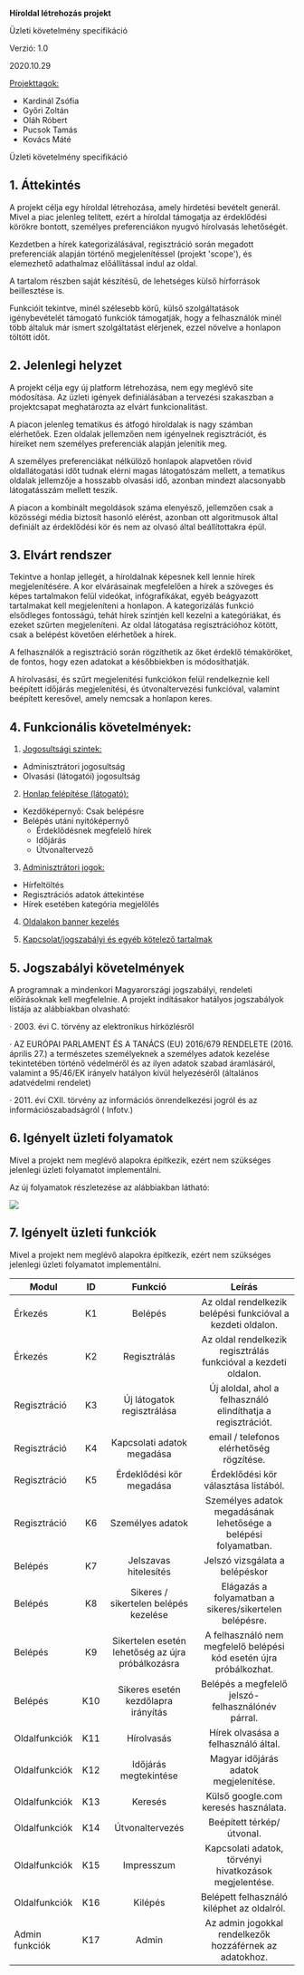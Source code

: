 **Híroldal létrehozás projekt**

Üzleti követelmény specifikáció

Verzió: 1.0

2020.10.29

<u>Projekttagok:</u>

- Kardinál Zsófia
- Győri Zoltán
- Oláh Róbert
- Pucsok Tamás
- Kovács Máté

 Üzleti követelmény specifikáció

## 1.   Áttekintés

A projekt célja egy híroldal létrehozása, amely hirdetési bevételt generál. Mivel a piac jelenleg telített, ezért a híroldal támogatja az érdeklődési körökre bontott, személyes preferenciákon nyugvó hírolvasás lehetőségét. 

Kezdetben a hírek kategorizálásával, regisztráció során megadott preferenciák alapján történő megjelenítéssel (projekt 'scope'), és elemezhető adathalmaz előállítással indul az oldal. 

A tartalom részben saját készítésű, de lehetséges külső hírforrások beillesztése is.

Funkcióit tekintve, minél szélesebb körű, külső szolgáltatások igénybevételét támogató funkciók támogatják, hogy a felhasználók minél több általuk már ismert szolgáltatást elérjenek, ezzel növelve a honlapon töltött időt.

## 2.   Jelenlegi helyzet

A projekt célja egy új platform létrehozása, nem egy meglévő site módosítása. Az üzleti igények definiálásában a tervezési szakaszban a projektcsapat meghatározta az elvárt funkcionalitást. 

A piacon jelenleg tematikus és átfogó híroldalak is nagy számban elérhetőek. Ezen oldalak jellemzően nem igényelnek regisztrációt, és híreiket nem személyes preferenciák alapján jelenítik meg. 

A személyes preferenciákat nélkülöző honlapok alapvetően rövid oldallátogatási időt tudnak elérni magas látogatószám mellett, a tematikus oldalak jellemzője a hosszabb olvasási idő, azonban mindezt alacsonyabb látogatásszám mellett teszik. 

A piacon a kombinált megoldások száma elenyésző, jellemzően csak a közösségi média biztosít hasonló elérést, azonban ott algoritmusok által definiált az érdeklődési kör és nem az olvasó által beállítottakra épül.

## 3.   Elvárt rendszer

Tekintve a honlap jellegét, a híroldalnak képesnek kell lennie hírek megjelenítésére. A kor elvárásainak megfelelően a hírek a szöveges és képes tartalmakon felül videókat, infógrafikákat, egyéb beágyazott tartalmakat kell megjeleníteni a honlapon. A kategorizálás funkció elsődleges fontosságú, tehát hírek szintjén kell kezelni a kategóriákat, és ezeket szűrten megjeleníteni. Az oldal látogatása regisztrációhoz kötött, csak a belépést követően elérhetőek a hírek.

A felhasználók a regisztráció során rögzíthetik az őket érdeklő témaköröket, de fontos, hogy ezen adatokat a későbbiekben is módosíthatják.

A hírolvasási, és szűrt megjelenítési funkciókon felül rendelkeznie kell beépített időjárás megjelenítési, és útvonaltervezési funkcióval, valamint beépített keresővel, amely nemcsak a honlapon keres.

## 4.   Funkcionális követelmények:

1. <u>Jogosultsági szintek:</u>

- Adminisztrátori jogosultság
- Olvasási (látogatói) jogosultság

2. <u>Honlap felépítése (látogató):</u>

- Kezdőképernyő: Csak belépésre
- Belépés utáni nyitóképernyő
  - Érdeklődésnek megfelelő hírek
  - Időjárás
  - Útvonaltervező

3. <u>Adminisztrátori jogok:</u> 

- Hírfeltöltés
- Regisztrációs adatok áttekintése
- Hírek esetében kategória megjelölés

4. <u>Oldalakon banner kezelés</u>

5. <u>Kapcsolat/jogszabályi és egyéb kötelező tartalmak</u>

## 5.   Jogszabályi követelmények

A programnak a mindenkori Magyarországi jogszabályi, rendeleti előírásoknak kell megfelelnie. A projekt indításakor hatályos jogszabályok listája az alábbiakban olvasható:

·     2003. évi C. törvény az elektronikus hírközlésről 

·     AZ EURÓPAI PARLAMENT ÉS A TANÁCS (EU) 2016/679 RENDELETE
 (2016. április 27.)
 a természetes személyeknek a személyes adatok kezelése tekintetében történő védelméről és az ilyen adatok szabad áramlásáról, valamint a 95/46/EK irányelv hatályon kívül helyezéséről (általános adatvédelmi rendelet)

·     2011. évi CXII. törvény az információs önrendelkezési jogról és az információszabadságról   ( Infotv.)

## 6.   Igényelt üzleti folyamatok

Mivel a projekt nem meglévő alapokra építkezik, ezért nem szükséges jelenlegi üzleti folyamatot implementálni.

Az új folyamatok részletezése az alábbiakban látható:

![](G:\RFT\Doc\folyamatrészletezés.png)

## 7.   Igényelt üzleti funkciók

Mivel a projekt nem meglévő alapokra építkezik, ezért nem szükséges jelenlegi üzleti folyamatot implementálni.

| Modul          |  ID  |                      Funkció                       |                            Leírás                            |
| -------------- | :--: | :------------------------------------------------: | :----------------------------------------------------------: |
| Érkezés        |  K1  |                      Belépés                       | Az oldal rendelkezik belépési  funkcióval a kezdeti oldalon. |
| Érkezés        |  K2  |                    Regisztrálás                    | Az oldal rendelkezik regisztrálás  funkcióval a kezdeti oldalon. |
| Regisztráció   |  K3  |             Új látogatok regisztrálása             | Új aloldal, ahol a felhasználó  elindíthatja a regisztrációt. |
| Regisztráció   |  K4  |             Kapcsolati adatok megadása             |           email / telefonos elérhetőség rögzítése.           |
| Regisztráció   |  K5  |              Érdeklődési kör megadása              |            Érdeklődési kör választása  listából.             |
| Regisztráció   |  K6  |                  Személyes adatok                  | Személyes adatok megadásának  lehetősége a belépési folyamatban. |
| Belépés        |  K7  |               Jelszavas hitelesítés                |                Jelszó vizsgálata a belépéskor                |
| Belépés        |  K8  |       Sikeres / sikertelen belépés  kezelése       |   Elágazás a folyamatban a  sikeres/sikertelen belépésre.    |
| Belépés        |  K9  | Sikertelen esetén lehetőség az  újra próbálkozásra | A felhasználó nem megfelelő  belépési kód esetén újra próbálkozhat. |
| Belépés        | K10  |        Sikeres esetén kezdőlapra  irányítás        |      Belépés a megfelelő  jelszó-felhasználónév párral.      |
| Oldalfunkciók  | K11  |                     Hírolvasás                     |             Hírek olvasása a felhasználó által.              |
| Oldalfunkciók  | K12  |               Időjárás megtekintése                |            Magyar időjárás adatok  megjelenítése.            |
| Oldalfunkciók  | K13  |                      Keresés                       |            Külső google.com keresés  használata.             |
| Oldalfunkciók  | K14  |                  Útvonaltervezés                   |                  Beépített térkép/útvonal.                   |
| Oldalfunkciók  | K15  |                     Impresszum                     |   Kapcsolati adatok, törvényi  hivatkozások megjelentése.    |
| Oldalfunkciók  | K16  |                      Kilépés                       |         Belépett  felhasználó kiléphet az oldalról.          |
| Admin funkciók | K17  |                       Admin                        |   Az admin jogokkal rendelkezők hozzáférnek  az adatokhoz.   |
